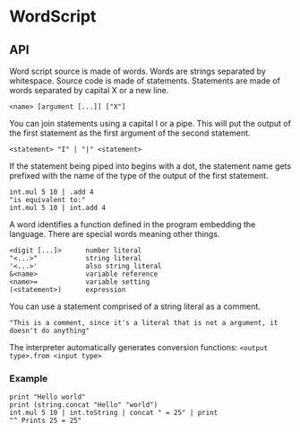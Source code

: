 # WordScript

## API
Word script source is made of words. Words are strings separated by whitespace.  Source code is made of statements. Statements are made of words separated by capital X or a new line.

````
<name> [argument [...]] ["X"]
````

You can join statements using a capital I or a pipe. This will put the output of the first statement as the first argument of the second statement. 

````
<statement> "I" | "|" <statement>
````
If the statement being piped into begins with a dot, the statement name gets prefixed with the name of the type of the output of the first statement.
````
int.mul 5 10 | .add 4
"is equivalent to:"
int.mul 5 10 | int.add 4
````

A word identifies a function defined in the program embedding the language. There are special words meaning other things.
````
<digit [...]>      number literal
"<...>"            string literal
'<...>'            also string literal
&<name>            variable reference
<name>=            variable setting
(<statement>)      expression
````

You can use a statement comprised of a string literal as a comment.
````
"This is a comment, since it's a literal that is not a argument, it doesn't do anything"
````

The interpreter automatically generates conversion functions: `<output type>.from <input type>`

### Example
````
print "Hello world"
print (string.concat "Hello" "world")
int.mul 5 10 | int.toString | concat " = 25" | print
"^ Prints 25 = 25"
````
